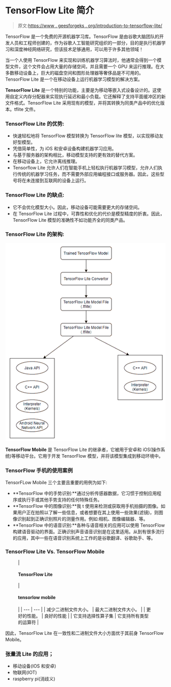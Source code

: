 # TensorFlow Lite 简介

> 原文:[https://www . geesforgeks . org/introduction-to-tensorflow-lite/](https://www.geeksforgeeks.org/introduction-to-tensorflow-lite/)

TensorFlow 是一个免费的开源机器学习库。TensorFlow 是由谷歌大脑团队的开发人员和工程师创建的，作为谷歌人工智能研究组织的一部分，目的是执行机器学习和深度神经网络研究，但该技术足够通用，可以用于许多其他领域！

当一个人使用 TensorFlow 来实现和训练机器学习算法时，他通常会得到一个模型文件，这个文件会占用大量的存储空间，并且需要一个 GPU 来运行推理。在大多数移动设备上，巨大的磁盘空间和图形处理器等奢侈品是不可用的。TensorFlow Lite 是一个在移动设备上运行机器学习模型的解决方案。

**TensorFlow Lite** 是一个特别的功能，主要是为移动等嵌入式设备设计的。这使用自定义内存分配器来实现执行延迟和最小负载。它还解释了支持平面缓冲区的新文件格式。TensorFlow Lite 采用现有的模型，并将其转换为同类产品中的优化版本。tflite 文件。

### TensorFlow Lite 的优势:

*   快速轻松地将 TensorFlow 模型转换为 TensorFlow lite 模型，以实现移动友好型模型。
*   凭借简单性，为 iOS 和安卓设备构建机器学习应用。
*   与基于服务器的架构相比，移动模型支持的更有效的替代方案。
*   在移动设备上，它允许离线推理。
*   Tensorflow Lite 允许人们在智能手机上轻松执行机器学习模型，允许人们执行传统的机器学习任务，而不需要外部应用编程接口或服务器。因此，这些型号将在未连接到互联网的设备上运行。

### TensorFlow Lite 的缺点:

*   它不会优化模型大小。因此，移动设备可能需要更大的存储空间。
*   在 TensorFlow Lite 过程中，可靠性和优化的代价是模型精度的折衷。因此，TensorFlow Lite 模型的准确性不如功能齐全的同类产品。

### TensorFlow Lite 的架构:

![](img/114b850e73e18bce5288fb6a2783d967.png)

**TensorFlow Mobile** 是 TensorFlow Lite 的继承者，它被用于安卓和 iOS(操作系统)等移动平台。它用于开发 TensorFlow 模型，并将该模型集成到移动环境中。

### TensorFlow 手机的使用案例

TensorFLow Mobile 三个主要且重要的用例为如下:

*   **TensorFlow 中的手势识别:**通过分析传感器数据，它习惯于控制应用程序或执行手或其他手势支持的任何特殊任务。
*   **TensorFlow 中的图像识别:**我 t 使用来检测或获取用手机拍摄的图像。如果用户正在拍照以了解一些信息，或者想要在其上使用一些效果(滤镜)，则图像识别起到正确识别照片的测量作用。例如:相机、图像编辑器、等。
*   **TensorFlow 中的语音识别:**各种与语音相关的应用可以使用 TensorFlow 构建语音驱动的界面。正确识别声音语音识别是在这里适用。从到有很多流行的应用，其中一些在语音识别系统上工作的是谷歌翻译、谷歌助手、等。

### TensorFlow Lite Vs. TensorFlow Mobile

<figure class="table">

| 

#### TensorFlow Lite

 | 

#### tensorlow mobile

 |
| --- | --- |
| 减少二进制文件大小。 | 最大二进制文件大小。 |
| 更好的性能。 | 良好的性能 |
| 它支持选择性算子集 | 它支持所有类型的运算符 |

</figure>

因此，TensorFlow Lite 在一致性和二进制文件大小方面优于其前身 TensorFlow Mobile。

### 张量流 Lite 的应用；

*   移动设备(IOS 和安卓)
*   物联网(IOT)
*   raspberry pi(消歧义)
